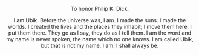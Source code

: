 <p align="center">To honor Philip K. Dick.</p>

<p align="center">I am Ubik. Before the universe was, I am. I made the suns. I made the worlds. I created
the lives and the places they inhabit; I move them here, I put them there. They go as I say,
they do as I tell them. I am the word and my name is never spoken, the name which no
one knows. I am called Ubik, but that is not my name. I am. I shall always be.</p>